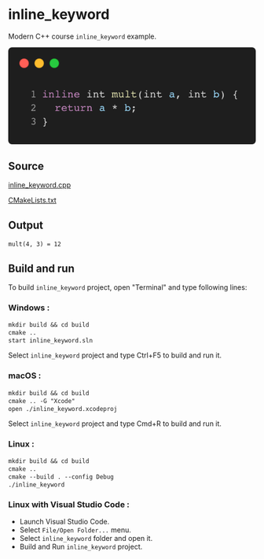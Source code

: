 # inline_keyword

Modern C++ course `inline_keyword` example.

![inline_keyword](../../../../docs/pictures/language_basics/inline_keyword.png)

## Source

[inline_keyword.cpp](inline_keyword.cpp)

[CMakeLists.txt](CMakeLists.txt)

## Output

```
mult(4, 3) = 12
```

## Build and run

To build `inline_keyword` project, open "Terminal" and type following lines:

### Windows :

``` shell
mkdir build && cd build
cmake .. 
start inline_keyword.sln
```

Select `inline_keyword` project and type Ctrl+F5 to build and run it.

### macOS :

``` shell
mkdir build && cd build
cmake .. -G "Xcode"
open ./inline_keyword.xcodeproj
```

Select `inline_keyword` project and type Cmd+R to build and run it.

### Linux :

``` shell
mkdir build && cd build
cmake .. 
cmake --build . --config Debug
./inline_keyword
```

### Linux with Visual Studio Code :

* Launch Visual Studio Code.
* Select `File/Open Folder...` menu.
* Select `inline_keyword` folder and open it.
* Build and Run `inline_keyword` project.
